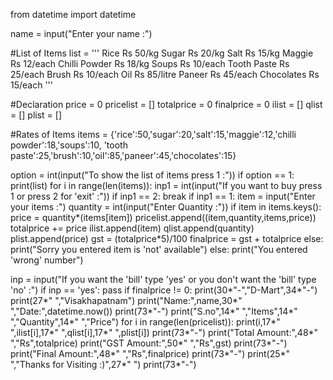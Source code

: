 from datetime import datetime

name = input("Enter your name :")

#List of Items 
list = '''
Rice              Rs 50/kg
Sugar             Rs 20/kg
Salt              Rs 15/kg
Maggie            Rs 12/each
Chilli Powder     Rs 18/kg
Soups             Rs 10/each
Tooth Paste       Rs 25/each
Brush             Rs 10/each
Oil               Rs 85/litre
Paneer            Rs 45/each
Chocolates        Rs 15/each 
'''

#Declaration
price = 0
pricelist = []
totalprice = 0
finalprice = 0
ilist = []
qlist = []
plist = []

#Rates of Items
items = {'rice':50,'sugar':20,'salt':15,'maggie':12,'chilli powder':18,'soups':10,
'tooth paste':25,'brush':10,'oil':85,'paneer':45,'chocolates':15}

option = int(input("To show the list of items press 1 :"))
if option == 1:
    print(list)
for i in range(len(items)):
    inp1 = int(input("If you want to buy press 1 or press 2 for 'exit' :"))
    if inp1 == 2:
        break
    if inp1 == 1:
        item = input("Enter your items :")
        quantity = int(input("Enter Quantity :"))
        if item in items.keys():
            price = quantity*(items[item])
            pricelist.append((item,quantity,items,price))
            totalprice += price
            ilist.append(item)
            qlist.append(quantity)
            plist.append(price)
            gst =  (totalprice*5)/100
            finalprice = gst + totalprice
        else:
            print("Sorry you entered item is 'not' available")
    else:
        print("You entered 'wrong' number")

inp = input("If you want the 'bill' type 'yes' or you don't want the 'bill' type 'no' :")
if inp == 'yes':
    pass
    if finalprice != 0:
        print(30*"-","D-Mart",34*"-")
        print(27*" ","Visakhapatnam")
        print("Name:",name,30*" ","Date:",datetime.now())
        print(73*"-")
        print("S.no",14*" ","Items",14*" ","Quantity",14*" ","Price")
        for i in range(len(pricelist)):
            print(i,17*" ",ilist[i],17*" ",qlist[i],17*" ",plist[i])
        print(73*"-")
        print("Total Amount:",48*" ","Rs",totalprice)
        print("GST Amount:",50*" ","Rs",gst)
        print(73*"-")
        print("Final Amount:",48*" ","Rs",finalprice)
        print(73*"-")
        print(25*" ","Thanks for Visiting :)",27*" ")
        print(73*"-")





 
